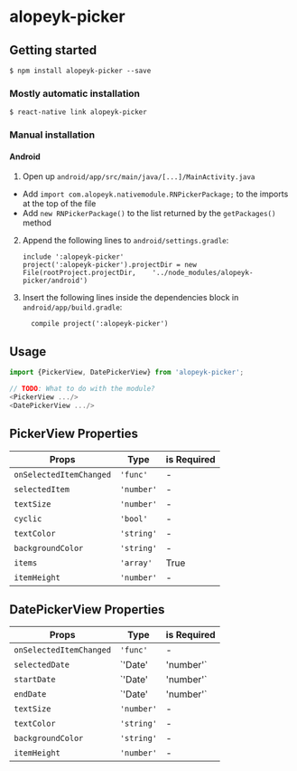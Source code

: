 # alopeyk-picker

## Getting started

`$ npm install alopeyk-picker --save`

### Mostly automatic installation

`$ react-native link alopeyk-picker`

### Manual installation

#### Android

1. Open up `android/app/src/main/java/[...]/MainActivity.java`
  - Add `import com.alopeyk.nativemodule.RNPickerPackage;` to the imports at the top of the file
  - Add `new RNPickerPackage()` to the list returned by the `getPackages()` method
2. Append the following lines to `android/settings.gradle`:
  	```
  	include ':alopeyk-picker'
  	project(':alopeyk-picker').projectDir = new File(rootProject.projectDir, 	'../node_modules/alopeyk-picker/android')
  	```
3. Insert the following lines inside the dependencies block in `android/app/build.gradle`:
  	```
      compile project(':alopeyk-picker')
  	```


## Usage
```javascript
import {PickerView, DatePickerView} from 'alopeyk-picker';

// TODO: What to do with the module?
<PickerView .../>
<DatePickerView .../>
```
  

## PickerView Properties


|Props                	|Type                   |is Required  |
|-----------------------|-----------------------|-------------|
|`onSelectedItemChanged`|`'func'`           	|-            |
|`selectedItem`			|`'number'`				|-            |
|`textSize`				|`'number'`            	|-            |
|`cyclic`				|`'bool'`            	|-            |
|`textColor`			|`'string'`            	|-            |
|`backgroundColor`		|`'string'`            	|-            |
|`items`				|`'array'`            	|True         |
|`itemHeight`			|`'number'`            	|-            |


## DatePickerView Properties


|Props                	|Type                   |is Required  |
|-----------------------|-----------------------|-------------|
|`onSelectedItemChanged`|`'func'`           	|-            |
|`selectedDate`			|`'Date' | 'number'`	|-            |
|`startDate`			|`'Date' | 'number'`	|-            |
|`endDate`				|`'Date' | 'number'`	|-            |
|`textSize`				|`'number'`            	|-            |
|`textColor`			|`'string'`            	|-            |
|`backgroundColor`		|`'string'`            	|-            |
|`itemHeight`			|`'number'`            	|-            |

